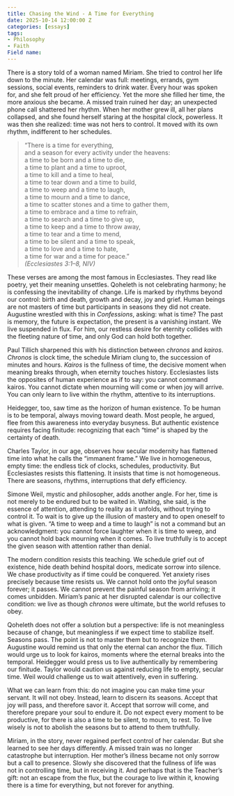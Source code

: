 ```yaml
---
title: Chasing the Wind - A Time for Everything
date: 2025-10-14 12:00:00 Z
categories: [essays]
tags:
- Philosophy
- Faith
Field name: 
---
```

There is a story told of a woman named Miriam. She tried to control her life down to the minute. Her calendar was full: meetings, errands, gym sessions, social events, reminders to drink water. Every hour was spoken for, and she felt proud of her efficiency. Yet the more she filled her time, the more anxious she became. A missed train ruined her day; an unexpected phone call shattered her rhythm. When her mother grew ill, all her plans collapsed, and she found herself staring at the hospital clock, powerless. It was then she realized: time was not hers to control. It moved with its own rhythm, indifferent to her schedules.  

> “There is a time for everything,  
>     and a season for every activity under the heavens:  
> a time to be born and a time to die,  
>     a time to plant and a time to uproot,  
> a time to kill and a time to heal,  
>     a time to tear down and a time to build,  
> a time to weep and a time to laugh,  
>     a time to mourn and a time to dance,  
> a time to scatter stones and a time to gather them,  
>     a time to embrace and a time to refrain,  
> a time to search and a time to give up,  
>     a time to keep and a time to throw away,  
> a time to tear and a time to mend,  
>     a time to be silent and a time to speak,  
> a time to love and a time to hate,  
>     a time for war and a time for peace.”  
> *(Ecclesiastes 3:1–8, NIV)*  

These verses are among the most famous in Ecclesiastes. They read like poetry, yet their meaning unsettles. Qoheleth is not celebrating harmony; he is confessing the inevitability of change. Life is marked by rhythms beyond our control: birth and death, growth and decay, joy and grief. Human beings are not masters of time but participants in seasons they did not create. Augustine wrestled with this in *Confessions*, asking: what is time? The past is memory, the future is expectation, the present is a vanishing instant. We live suspended in flux. For him, our restless desire for eternity collides with the fleeting nature of time, and only God can hold both together.  

Paul Tillich sharpened this with his distinction between *chronos* and *kairos*. *Chronos* is clock time, the schedule Miriam clung to, the succession of minutes and hours. *Kairos* is the fullness of time, the decisive moment when meaning breaks through, when eternity touches history. Ecclesiastes lists the opposites of human experience as if to say: you cannot command kairos. You cannot dictate when mourning will come or when joy will arrive. You can only learn to live within the rhythm, attentive to its interruptions.  

Heidegger, too, saw time as the horizon of human existence. To be human is to be temporal, always moving toward death. Most people, he argued, flee from this awareness into everyday busyness. But authentic existence requires facing finitude: recognizing that each “time” is shaped by the certainty of death. 

Charles Taylor, in our age, observes how secular modernity has flattened time into what he calls the “immanent frame.” We live in homogeneous, empty time: the endless tick of clocks, schedules, productivity. But Ecclesiastes resists this flattening. It insists that time is not homogeneous. There are seasons, rhythms, interruptions that defy efficiency.  

Simone Weil, mystic and philosopher, adds another angle. For her, time is not merely to be endured but to be waited in. Waiting, she said, is the essence of attention, attending to reality as it unfolds, without trying to control it. To wait is to give up the illusion of mastery and to open oneself to what is given. “A time to weep and a time to laugh” is not a command but an acknowledgment: you cannot force laughter when it is time to weep, and you cannot hold back mourning when it comes. To live truthfully is to accept the given season with attention rather than denial.  

The modern condition resists this teaching. We schedule grief out of existence, hide death behind hospital doors, medicate sorrow into silence. We chase productivity as if time could be conquered. Yet anxiety rises precisely because time resists us. We cannot hold onto the joyful season forever; it passes. We cannot prevent the painful season from arriving; it comes unbidden. Miriam’s panic at her disrupted calendar is our collective condition: we live as though *chronos* were ultimate, but the world refuses to obey.  

Qoheleth does not offer a solution but a perspective: life is not meaningless because of change, but meaningless if we expect time to stabilize itself. Seasons pass. The point is not to master them but to recognize them. Augustine would remind us that only the eternal can anchor the flux. Tillich would urge us to look for kairos, moments where the eternal breaks into the temporal. Heidegger would press us to live authentically by remembering our finitude. Taylor would caution us against reducing life to empty, secular time. Weil would challenge us to wait attentively, even in suffering.  

What we can learn from this: do not imagine you can make time your servant. It will not obey. Instead, learn to discern its seasons. Accept that joy will pass, and therefore savor it. Accept that sorrow will come, and therefore prepare your soul to endure it. Do not expect every moment to be productive, for there is also a time to be silent, to mourn, to rest. To live wisely is not to abolish the seasons but to attend to them truthfully.  

Miriam, in the story, never regained perfect control of her calendar. But she learned to see her days differently. A missed train was no longer catastrophe but interruption. Her mother’s illness became not only sorrow but a call to presence. Slowly she discovered that the fullness of life was not in controlling time, but in receiving it. And perhaps that is the Teacher’s gift: not an escape from the flux, but the courage to live within it, knowing there is a time for everything, but not forever for anything.  
